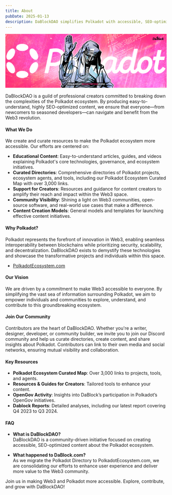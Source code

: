 ```yaml
---
title: About
pubDate: 2025-01-13
description: DaBlockDAO simplifies Polkadot with accessible, SEO-optimized content, spotlighting projects, initiatives, and communities driving Web3 innovation.
---
```



![Polkadot E](https://raw.githubusercontent.com/dablockdao/polkadot-ecosystem/refs/heads/main/dot-atlas/src/assets/dotbanner.png)

DaBlockDAO is a guild of professional creators committed to breaking down the complexities of the Polkadot ecosystem. By producing easy-to-understand, highly SEO-optimized content, we ensure that everyone—from newcomers to seasoned developers—can navigate and benefit from the Web3 revolution.

#### What We Do
We create and curate resources to make the Polkadot ecosystem more accessible. Our efforts are centered on:
- **Educational Content**: Easy-to-understand articles, guides, and videos explaining Polkadot's core technologies, governance, and ecosystem initiatives.
- **Curated Directories**: Comprehensive directories of Polkadot projects, ecosystem agents, and tools, including our Polkadot Ecosystem Curated Map with over 3,000 links.
- **Support for Creators**: Resources and guidance for content creators to amplify their reach and impact within the Web3 space.
- **Community Visibility**: Shining a light on Web3 communities, open-source software, and real-world use cases that make a difference.
- **Content Creation Models**: General models and templates for launching effective content initiatives.

#### Why Polkadot?
Polkadot represents the forefront of innovation in Web3, enabling seamless interoperability between blockchains while prioritizing security, scalability, and decentralization. DaBlockDAO exists to demystify these technologies and showcase the transformative projects and individuals within this space.

 -  <a href="https://polkadotecosystem.com">PolkadotEcosystem.com</a>

#### Our Vision
We are driven by a commitment to make Web3 accessible to everyone. By simplifying the vast sea of information surrounding Polkadot, we aim to empower individuals and communities to explore, understand, and contribute to this groundbreaking ecosystem.

#### Join Our Community
Contributors are the heart of DaBlockDAO. Whether you're a writer, designer, developer, or community builder, we invite you to join our Discord community and help us curate directories, create content, and share insights about Polkadot. Contributors can link to their own media and social networks, ensuring mutual visibility and collaboration.

#### Key Resources
- **Polkadot Ecosystem Curated Map**: Over 3,000 links to projects, tools, and agents.
- **Resources & Guides for Creators**: Tailored tools to enhance your content.
- **OpenGov Activity**: Insights into DaBlock’s participation in Polkadot’s OpenGov initiatives.
- **Dablock Reports**: Detailed analyses, including our latest report covering Q4 2023 to Q3 2024.

#### FAQ
- **What is DaBlockDAO?**  
  DaBlockDAO is a community-driven initiative focused on creating accessible, SEO-optimized content about the Polkadot ecosystem.

- **What happened to DaBlock.com?**  
  As we migrate the Polkadot Directory to PolkadotEcosystem.com, we are consolidating our efforts to enhance user experience and deliver more value to the Web3 community.

Join us in making Web3 and Polkadot more accessible. Explore, contribute, and grow with DaBlockDAO!
